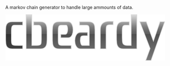 A markov chain generator to handle large ammounts of data.

![cbeardy logo](http://github.com/amanieu/cbeardy/raw/master/cbeardy.png)
